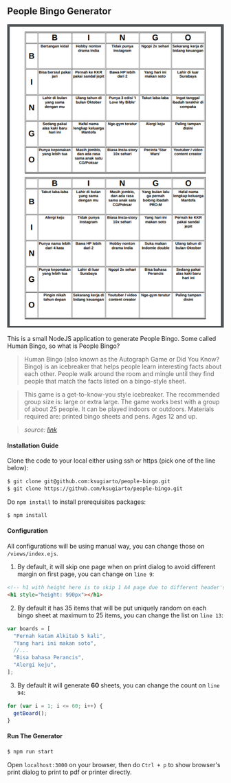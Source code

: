 ## People Bingo Generator

![Screenshot](https://github.com/ksugiarto/people-bingo/blob/master/public/images/screenshot.png)

This is a small NodeJS application to generate People Bingo. Some called Human Bingo, so what is People Bingo?

> Human Bingo (also known as the Autograph Game or Did You Know? Bingo) is an icebreaker that helps people learn interesting facts about each other. People walk around the room and mingle until they find people that match the facts listed on a bingo-style sheet.

> This game is a get-to-know-you style icebreaker. The recommended group size is: large or extra large. The game works best with a group of about 25 people. It can be played indoors or outdoors. Materials required are: printed bingo sheets and pens. Ages 12 and up.

> _source: [link](https://www.icebreakers.ws/large-group/did-you-know-bingo.html)_

#### Installation Guide

Clone the code to your local either using ssh or https (pick one of the line below):

```bash
$ git clone git@github.com:ksugiarto/people-bingo.git
$ git clone https://github.com/ksugiarto/people-bingo.git
```

Do `npm install` to install prerequisites packages:

```bash
$ npm install
```

#### Configuration

All configurations will be using manual way, you can change those on `/views/index.ejs`.

1. By default, it will skip one page when on print dialog to avoid different margin on first page, you can change on `line 9`:

```html
<!-- h1 with height here is to skip 1 A4 page due to different header's margin on browser -->
<h1 style="height: 990px"></h1>
```

2. By default it has 35 items that will be put uniquely random on each bingo sheet at maximum to 25 items, you can change the list on `line 13`:

```javascript
var boards = [
  "Pernah katam Alkitab 5 kali",
  "Yang hari ini makan soto",
  //...
  "Bisa bahasa Perancis",
  "Alergi keju",
];
```

3. By default it will generate **60** sheets, you can change the count on `line 94`:

```javascript
for (var i = 1; i <= 60; i++) {
  getBoard();
}
```

#### Run The Generator

```bash
$ npm run start
```

Open `localhost:3000` on your browser, then do `Ctrl + p` to show browser's print dialog to print to pdf or printer directly.
